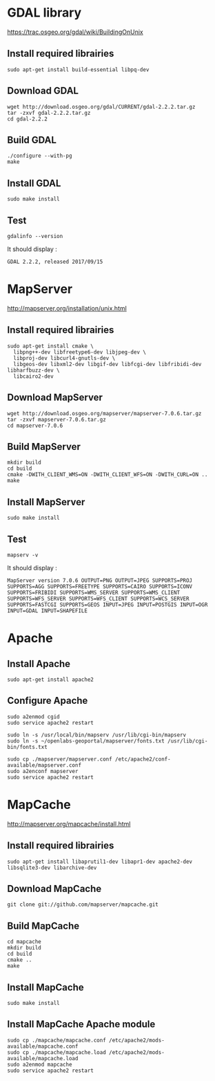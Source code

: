 # GDAL library

<https://trac.osgeo.org/gdal/wiki/BuildingOnUnix>

## Install required librairies

    sudo apt-get install build-essential libpq-dev

## Download GDAL

    wget http://download.osgeo.org/gdal/CURRENT/gdal-2.2.2.tar.gz
    tar -zxvf gdal-2.2.2.tar.gz
    cd gdal-2.2.2
    
## Build GDAL

    ./configure --with-pg
    make
    
## Install GDAL

    sudo make install
    
## Test

    gdalinfo --version
    
It should display :
    
    GDAL 2.2.2, released 2017/09/15

# MapServer

<http://mapserver.org/installation/unix.html>

## Install required librairies

    sudo apt-get install cmake \
      libpng++-dev libfreetype6-dev libjpeg-dev \
      libproj-dev libcurl4-gnutls-dev \
      libgeos-dev libxml2-dev libgif-dev libfcgi-dev libfribidi-dev libharfbuzz-dev \
      libcairo2-dev

## Download MapServer

    wget http://download.osgeo.org/mapserver/mapserver-7.0.6.tar.gz
    tar -zxvf mapserver-7.0.6.tar.gz
    cd mapserver-7.0.6
    
## Build MapServer

    mkdir build
    cd build
    cmake -DWITH_CLIENT_WMS=ON -DWITH_CLIENT_WFS=ON -DWITH_CURL=ON ..
    make

## Install MapServer

    sudo make install
    
## Test

    mapserv -v
    
It should display :

    MapServer version 7.0.6 OUTPUT=PNG OUTPUT=JPEG SUPPORTS=PROJ SUPPORTS=AGG SUPPORTS=FREETYPE SUPPORTS=CAIRO SUPPORTS=ICONV SUPPORTS=FRIBIDI SUPPORTS=WMS_SERVER SUPPORTS=WMS_CLIENT SUPPORTS=WFS_SERVER SUPPORTS=WFS_CLIENT SUPPORTS=WCS_SERVER SUPPORTS=FASTCGI SUPPORTS=GEOS INPUT=JPEG INPUT=POSTGIS INPUT=OGR INPUT=GDAL INPUT=SHAPEFILE

# Apache

## Install Apache

    sudo apt-get install apache2
    
## Configure Apache

    sudo a2enmod cgid
    sudo service apache2 restart
    
    sudo ln -s /usr/local/bin/mapserv /usr/lib/cgi-bin/mapserv
    sudo ln -s ~/openlabs-geoportal/mapserver/fonts.txt /usr/lib/cgi-bin/fonts.txt
    
    sudo cp ./mapserver/mapserver.conf /etc/apache2/conf-available/mapserver.conf
    sudo a2enconf mapserver
    sudo service apache2 restart

# MapCache

<http://mapserver.org/mapcache/install.html>

## Install required librairies

    sudo apt-get install libaprutil1-dev libapr1-dev apache2-dev libsqlite3-dev libarchive-dev

## Download MapCache

    git clone git://github.com/mapserver/mapcache.git

## Build MapCache

    cd mapcache
    mkdir build
    cd build
    cmake ..
    make
    
## Install MapCache

    sudo make install

## Install MapCache Apache module

    sudo cp ./mapcache/mapcache.conf /etc/apache2/mods-available/mapcache.conf
    sudo cp ./mapcache/mapcache.load /etc/apache2/mods-available/mapcache.load
    sudo a2enmod mapcache
    sudo service apache2 restart

